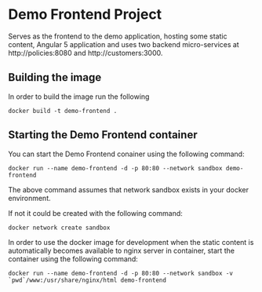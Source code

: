 # Demo Frontend Project

Serves as the frontend to the demo application, hosting some static content,
Angular 5 application and uses two backend micro-services at http://policies:8080 and
http://customers:3000.

## Building the image

In order to build the image run the following

```docker build -t demo-frontend .```

## Starting the Demo Frontend container

You can start the Demo Frontend conainer using the following command:

```docker run --name demo-frontend -d -p 80:80 --network sandbox demo-frontend```

The above command assumes that network sandbox exists in your docker environment.

If not it could be created with the following command:

```docker network create sandbox```

In order to use the docker image for development when the static content is automatically 
becomes available to nginx server in container, start the container using the following command:

```docker run --name demo-frontend -d -p 80:80 --network sandbox -v `pwd`/www:/usr/share/nginx/html demo-frontend```

